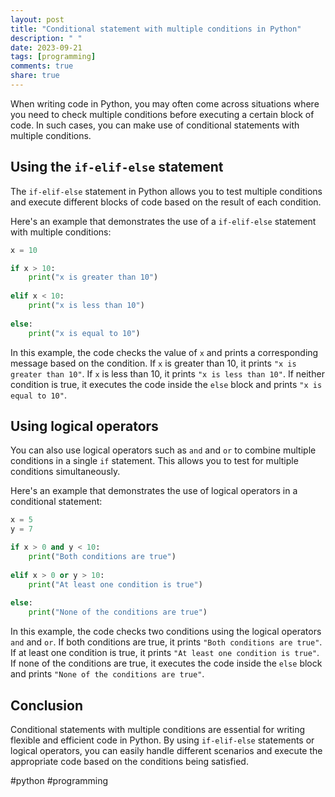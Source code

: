 ```yaml
---
layout: post
title: "Conditional statement with multiple conditions in Python"
description: " "
date: 2023-09-21
tags: [programming]
comments: true
share: true
---
```


When writing code in Python, you may often come across situations where you need to check multiple conditions before executing a certain block of code. In such cases, you can make use of conditional statements with multiple conditions.

## Using the `if-elif-else` statement

The `if-elif-else` statement in Python allows you to test multiple conditions and execute different blocks of code based on the result of each condition. 

Here's an example that demonstrates the use of a `if-elif-else` statement with multiple conditions:

```python
x = 10

if x > 10:
    print("x is greater than 10")
    
elif x < 10:
    print("x is less than 10")
    
else:
    print("x is equal to 10")
```

In this example, the code checks the value of `x` and prints a corresponding message based on the condition. If `x` is greater than 10, it prints `"x is greater than 10"`. If `x` is less than 10, it prints `"x is less than 10"`. If neither condition is true, it executes the code inside the `else` block and prints `"x is equal to 10"`.

## Using logical operators

You can also use logical operators such as `and` and `or` to combine multiple conditions in a single `if` statement. This allows you to test for multiple conditions simultaneously.

Here's an example that demonstrates the use of logical operators in a conditional statement:

```python
x = 5
y = 7

if x > 0 and y < 10:
    print("Both conditions are true")
    
elif x > 0 or y > 10:
    print("At least one condition is true")
    
else:
    print("None of the conditions are true")
```

In this example, the code checks two conditions using the logical operators `and` and `or`. If both conditions are true, it prints `"Both conditions are true"`. If at least one condition is true, it prints `"At least one condition is true"`. If none of the conditions are true, it executes the code inside the `else` block and prints `"None of the conditions are true"`.

## Conclusion

Conditional statements with multiple conditions are essential for writing flexible and efficient code in Python. By using `if-elif-else` statements or logical operators, you can easily handle different scenarios and execute the appropriate code based on the conditions being satisfied.

#python #programming